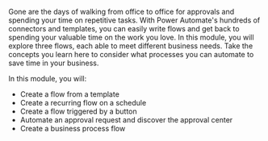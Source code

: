 Gone are the days of walking from office to office for approvals and spending your time on repetitive tasks. With Power Automate's hundreds of connectors and templates, you can easily write flows and get back to spending your valuable time on the work you love. In this module, you will explore three flows, each able to meet different business needs. Take the concepts you learn here to consider what processes you can automate to save time in your business.

In this module, you will:    

- Create a flow from a template 
- Create a recurring flow on a schedule
- Create a flow triggered by a button
- Automate an approval request and discover the approval center
- Create a business process flow